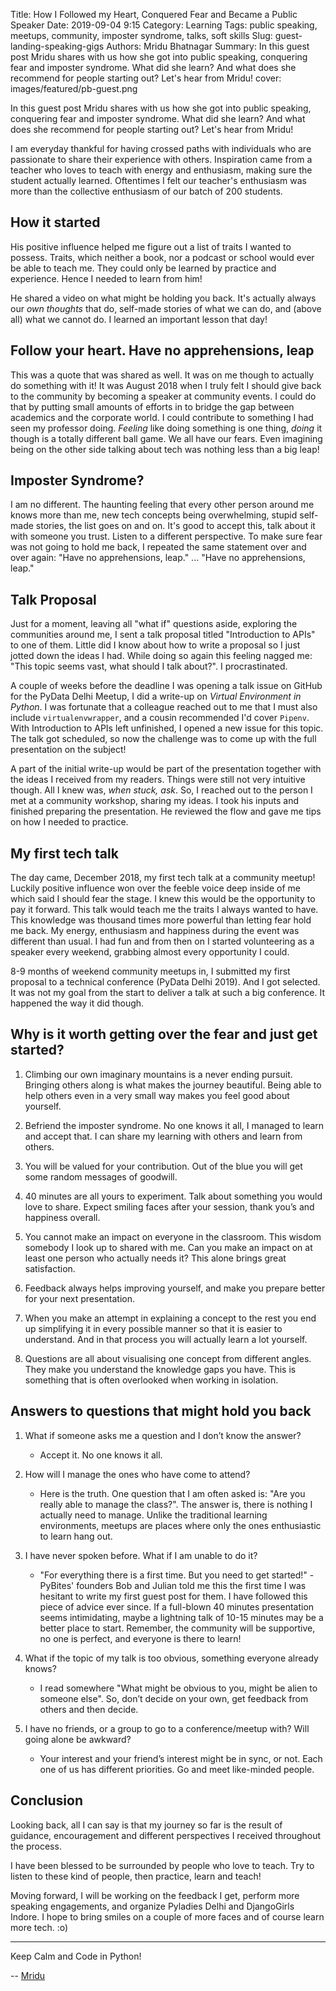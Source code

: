 Title: How I Followed my Heart, Conquered Fear and Became a Public Speaker
Date: 2019-09-04 9:15
Category: Learning
Tags: public speaking, meetups, community, imposter syndrome, talks, soft skills
Slug: guest-landing-speaking-gigs
Authors: Mridu Bhatnagar
Summary: In this guest post Mridu shares with us how she got into public speaking, conquering fear and imposter syndrome. What did she learn? And what does she recommend for people starting out? Let's hear from Mridu!
cover: images/featured/pb-guest.png

In this guest post Mridu shares with us how she got into public speaking, conquering fear and imposter syndrome. What did she learn? And what does she recommend for people starting out? Let's hear from Mridu!

I am everyday thankful for having crossed paths with individuals who are passionate to share their experience with others. Inspiration came from a teacher who loves to teach with energy and enthusiasm, making sure the student actually learned. Oftentimes I felt our teacher's enthusiasm was more than the collective enthusiasm of our batch of 200 students.
 
## How it started
 
His positive influence helped me figure out a list of traits I wanted to possess. Traits, which neither a book, nor a podcast or school would ever be able to teach me. They could only be learned by practice and experience. Hence I needed to learn from him!
 
He shared a video on what might be holding you back. It's actually always our _own thoughts_ that do, self-made stories of what we can do, and (above all) what we cannot do. I learned an important lesson that day!
 
## Follow your heart. Have no apprehensions, leap

This was a quote that was shared as well. It was on me though to actually do something with it! It was August 2018 when I truly felt I should give back to the community by becoming a speaker at community events. I could do that by putting small amounts of efforts in to bridge the gap between academics and the corporate world. I could contribute to something I had seen my professor doing. _Feeling_ like doing something is one thing, _doing_ it though is a totally different ball game. We all have our fears. Even imagining being on the other side talking about tech was nothing less than a big leap!
 
## Imposter Syndrome?

I am no different. The haunting feeling that every other person around me knows more than me, new tech concepts being overwhelming, stupid self-made stories, the list goes on and on. It's good to accept this, talk about it with someone you trust. Listen to a different perspective. To make sure fear was not going to hold me back, I repeated the same statement over and over again: "Have no apprehensions, leap." ... "Have no apprehensions, leap."
 
## Talk Proposal

Just for a moment, leaving all "what if" questions aside, exploring the communities around me, I sent a talk proposal titled "Introduction to APIs" to one of them. Little did I know about how to write a proposal so I just jotted down the ideas I had. While doing so again this feeling nagged me: "This topic seems vast, what should I talk about?". I procrastinated.
 
A couple of weeks before the deadline I was opening a talk issue on GitHub for the PyData Delhi Meetup, I did a write-up on _Virtual Environment in Python_. I was fortunate that a colleague reached out to me that I must also include `virtualenvwrapper`, and a cousin recommended I'd cover `Pipenv`. With Introduction to APIs left unfinished, I opened a new issue for this topic. The talk got scheduled, so now the challenge was to come up with the full presentation on the subject!
 
A part of the initial write-up would be part of the presentation together with the ideas I received from my readers. Things were still not very intuitive though. All I knew was, *when stuck, ask*. So, I reached out to the person I met at a community workshop, sharing my ideas. I took his inputs and finished preparing the presentation. He reviewed the flow and gave me tips on how I needed to practice.

## My first tech talk

The day came, December 2018, my first tech talk at a community meetup! Luckily positive influence won over the feeble voice deep inside of me which said I should fear the stage. I knew this would be the opportunity to pay it forward. This talk would teach me the traits I always wanted to have. This knowledge was thousand times more powerful than letting fear hold me back. My energy, enthusiasm and happiness during the event was different than usual. I had fun and from then on I started volunteering as a speaker every weekend, grabbing almost every opportunity I could.
 
8-9 months of weekend community meetups in, I submitted my first proposal to a technical conference (PyData Delhi 2019). And I got selected. It was not my goal from the start to deliver a talk at such a big conference. It happened the way it did though. 
 
## Why is it worth getting over the fear and just get started?

1. Climbing our own imaginary mountains is a never ending pursuit. Bringing others along is what makes the journey beautiful. Being able to help others even in a very small way makes you feel good about yourself.
 
2. Befriend the imposter syndrome. No one knows it all, I managed to learn and accept that. I can share my learning with others and learn from others.
 
3. You will be valued for your contribution. Out of the blue you will get some random messages of goodwill. 
 
4. 40 minutes are all yours to experiment. Talk about something you would love to share. Expect smiling faces after your session, thank you’s and happiness overall.
 
5. You cannot make an impact on everyone in the classroom. This wisdom somebody I look up to shared with me. Can you make an impact on at least one person who actually needs it? This alone brings great satisfaction.
 
6. Feedback always helps improving yourself, and make you prepare better for your next presentation.
 
7. When you make an attempt in explaining a concept to the rest you end up simplifying it in every possible manner so that it is easier to understand. And in that process you will actually learn a lot yourself.
 
8. Questions are all about visualising one concept from different angles. They make you understand the knowledge gaps you have. This is something that is often overlooked when working in isolation.
 
## Answers to questions that might hold you back
 
1. What if someone asks me a question and I don’t know the answer?

	- Accept it. No one knows it all.
 
2. How will I manage the ones who have come to attend?

	- Here is the truth. One question that I am often asked is: "Are you really able to manage the class?". The answer is, there is nothing I actually need to manage. Unlike the traditional learning environments, meetups are places where only the ones enthusiastic to learn hang out.
 
3. I have never spoken before. What if I am unable to do it?

	- "For everything there is a first time. But you need to get started!" - PyBites' founders Bob and Julian told me this the first time I was hesitant to write my first guest post for them. I have followed this piece of advice ever since. If a full-blown 40 minutes presentation seems intimidating, maybe a lightning talk of 10-15 minutes may be a better place to start. Remember, the community will be supportive, no one is perfect, and everyone is there to learn!
 
4. What if the topic of my talk is too obvious, something everyone already knows?

	- I read somewhere "What might be obvious to you, might be alien to someone else". So, don’t decide on your own, get feedback from others and then decide.
 
5. I have no friends, or a group to go to a conference/meetup with? Will going alone be awkward?

	- Your interest and your friend’s interest might be in sync, or not. Each one of us has different priorities. Go and meet like-minded people.

## Conclusion

Looking back, all I can say is that my journey so far is the result of guidance, encouragement and different perspectives I received throughout the process. 

I have been blessed to be surrounded by people who love to teach. Try to listen to these kind of people, then practice, learn and teach!
 
Moving forward, I will be working on the feedback I get, perform more speaking engagements, and organize Pyladies Delhi and DjangoGirls Indore. I hope to bring smiles on a couple of more faces and of course learn more tech. :o)

---

Keep Calm and Code in Python!

-- [Mridu](pages/guests.html#mridubhatnagar)

